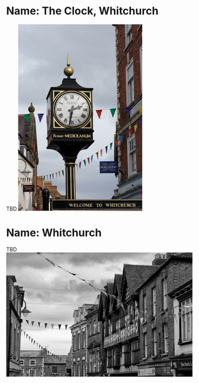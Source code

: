 <!--Type: Item-->
# Name: The Clock, Whitchurch

TBD
![](../1shropshire/assets/images/places/2019-10-12_13_40_14_DSC_5383_DxO.jpg)

<!--Type: Item-->
# Name: Whitchurch

TBD
![](../1shropshire/assets/images/places/2019-10-12_14_39_35_DSC_5384_DxO_bw.jpg)
